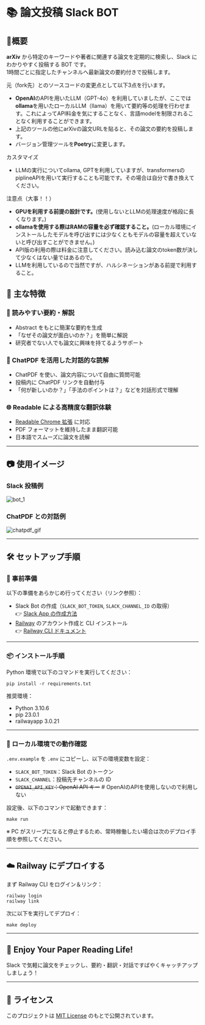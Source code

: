 # 📚 論文投稿 Slack BOT

## 📕概要

**arXiv** から特定のキーワードや著者に関連する論文を定期的に検索し、Slack にわかりやすく投稿する BOT です。  
1時間ごとに指定したチャンネルへ最新論文の要約付きで投稿します。   

元（fork先）とのソースコードの変更点として以下3点を行います。
- **OpenAI**のAPIを用いたLLM（GPT-4o）を利用していましたが、ここでは**ollama**を用いたローカルLLM（llama）を用いて要約等の処理を行わせます。これによってAPI料金を気にすることなく、言語modelを制限されることなく利用することができます。
- 上記のツールの他にarXivの論文URLを貼ると、その論文の要約を投稿します。
- バージョン管理ツールを**Poetry**に変更します。

カスタマイズ
- LLMの実行についてollama, GPTを利用していますが、transformersのpiplineAPIを用いて実行することも可能です。その場合は自分で書き換えてください。

注意点（大事！！）
- **GPUを利用する前提の設計です。**(使用しないとLLMの処理速度が格段に長くなります。)
- **ollamaを使用する際はRAMの容量を必ず確認すること。**(ローカル環境にインストールしたモデルを呼び出すには少なくともモデルの容量を超えていないと呼び出すことができません。)
- API版の利用の際は料金に注意してください。読み込む論文のtoken数が決して少なくはない量ではあるので。
- LLMを利用しているので当然ですが、ハルシネーションがある前提で利用すること。


## 🚀 主な特徴

### 🧠 読みやすい要約・解説

- Abstract をもとに簡潔な要約を生成  
- 「なぜその論文が面白いのか？」を簡単に解説  
- 研究者でない人でも論文に興味を持てるようサポート

### 💬 ChatPDF を活用した対話的な読解

- ChatPDF を使い、論文内容について自由に質問可能  
- 投稿内に ChatPDF リンクを自動付与  
- 「何が新しいのか？」「手法のポイントは？」などを対話形式で理解

### 🌐 Readable による高精度な翻訳体験

- [Readable Chrome 拡張](https://chrome.google.com/webstore/detail/readable/pmhcplemclcflofgnjfhoilpkclnjnfh?hl=ja) に対応  
- PDF フォーマットを維持したまま翻訳可能  
- 日本語でスムーズに論文を読解

---

## 📷 使用イメージ

### Slack 投稿例  
![bot_1](./static/bot_1.png)

### ChatPDF との対話例  
![chatpdf_gif](https://user-images.githubusercontent.com/100386872/233752104-d2433b95-db50-46c4-99ee-58ce73a47303.gif)

---

## 🛠️ セットアップ手順

### 🔧 事前準備

以下の準備をあらかじめ行ってください（リンク参照）：

- Slack Bot の作成（`SLACK_BOT_TOKEN`, `SLACK_CHANNEL_ID` の取得）  
  👉 [Slack App の作成方法](https://www.pci-sol.com/business/service/product/blog/lets-make-slack-app/)
- [Railway](https://railway.app) のアカウント作成と CLI インストール  
  👉 [Railway CLI ドキュメント](https://docs.railway.app/develop/cli)

---

### 📦 インストール手順

Python 環境で以下のコマンドを実行してください：

```
pip install -r requirements.txt
```

推奨環境：

- Python 3.10.6  
- pip 23.0.1  
- railwayapp 3.0.21

---

### 🧪 ローカル環境での動作確認

`.env.example` を `.env` にコピーし、以下の環境変数を設定：

- `SLACK_BOT_TOKEN`：Slack Bot のトークン  
- `SLACK_CHANNEL`：投稿先チャンネルの ID  
- ~~`OPENAI_API_KEY`：OpenAI API キー~~ # OpenAIのAPIを使用しないので利用しない

設定後、以下のコマンドで起動できます：

```
make run
```

※ PC がスリープになると停止するため、常時稼働したい場合は次のデプロイ手順を参照してください。

---

## ☁️ Railway にデプロイする

まず Railway CLI をログイン＆リンク：

```
railway login  
railway link
```

次に以下を実行してデプロイ：

```
make deploy
```

---

## 🎉 Enjoy Your Paper Reading Life!

Slack で気軽に論文をチェックし、要約・翻訳・対話ですばやくキャッチアップしましょう！

---

## 📄 ライセンス

このプロジェクトは [MIT License](./LICENSE) のもとで公開されています。
